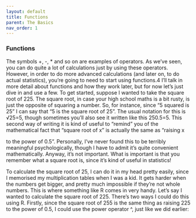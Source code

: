 ```yaml
---
layout: default
title: Functions
parent: The Basics
nav_order: 1
---
```

### **Functions**

The symbols +, -, * and so on are examples of operators. As we’ve seen, you can do quite a lot of calculations just by using these operators. However, in order to do more advanced calculations (and later on, to do actual statistics), you’re going to need to start using functions.4 I’ll talk in more detail about functions and how they work later, but for now let’s just dive in and use a few. To get started, suppose I wanted to take the square root of 225. The square root, in case your high school maths is a bit rusty, is just the opposite of squaring a number. So, for instance, since “5 squared is 25” I can say that “5 is the square root of 25”. The usual notation for this is √25=5, though sometimes you’ll also see it written like this 250.5=5. This second way of writing it is kind of useful to “remind” you of the mathematical fact that “square root of x” is actually the same as “raising x

to the power of 0.5”. Personally, I’ve never found this to be terribly meaningful psychologically, though I have to admit it’s quite convenient mathematically. Anyway, it’s not important. What is important is that you remember what a square root is, since it’s kind of useful in statistics!

To calculate the square root of 25, I can do it in my head pretty easily, since I memorised my multiplication tables when I was a kid. It gets harder when the numbers get bigger, and pretty much impossible if they’re not whole numbers. This is where something like R comes in very handy. Let’s say I wanted to calculate the square root of 225. There’s two ways I could do this using R. Firstly, since the square root of 255 is the same thing as raising 225 to the power of 0.5, I could use the power operator ^, just like we did earlier:
